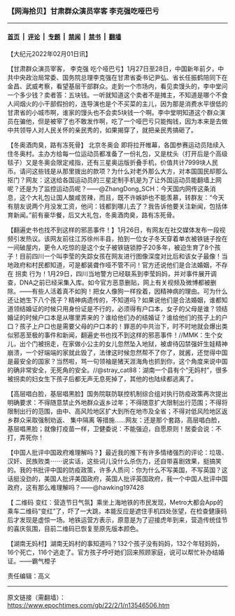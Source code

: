 ### 【网海拾贝】甘肃群众演员宰客 李克强吃哑巴亏

---

#### [首页](../../../..?n13546506) &nbsp;|&nbsp; [评论](../../../../../epoch-comment?n13546506) &nbsp;|&nbsp; [专题](../../../../../epoch-special?n13546506) &nbsp;|&nbsp; [禁闻](../../../../../epoch-news?n13546506) &nbsp;|&nbsp; [禁书](../../../../../books?n13546506) &nbsp;|&nbsp; [翻墙](https://github.com/gfw-breaker/nogfw/blob/master/README.md?n13546506)


<div class="post_content" id="artbody" itemprop="articleBody">
 <!-- article content begin -->
 <p>
  【大纪元2022年02月01日讯】
 </p>
 <p>
  【甘肃群众演员宰客，
  <ok href="https://www.epochtimes.com/gb/tag/%E6%9D%8E%E5%85%8B%E5%BC%BA.html">
   李克强
  </ok>
  吃个哑巴亏】1月27日至28日，中国新年前夕，中共中央政治局常委、国务院总理李克强在甘肃省委书记尹弘、省长任振鹤陪同下在金昌、武威考察，看望基层干部群众。走到一个市场内，看见卖馒头的，李中堂问一个多少钱？卖者答：五块钱。一听就知道这个卖者不是摊主，不知道是哪个不食人间烟火的小干部假扮的，连导演也是个不买菜的主儿，因为那是消费水平很低的甘肃省的小城市啊，谁家的馒头也不会卖5块钱一个啊。李中堂明知道这个群众演员在骗他，但是被宰了也不敢发作啊，吃了一个哑巴亏只能掏钱，因为本来是去做中共领导人对人民关怀的亲民秀的，如果揭穿了，就把亲民秀搞砸了。
 </p>
 <p>
  【冬奥酒肉臭，路有冻死骨】
  <ok href="https://www.epochtimes.com/gb/tag/%E5%8C%97%E4%BA%AC%E5%86%AC%E5%A5%A5%E4%BC%9A.html">
   北京冬奥会
  </ok>
  即将拉开帷幕，各国参赛运动员陆续入住冬奥村。主办方给每一位运动员都准备了一份礼包，又是枕头（打开后是个高级毯子）又是冬奥会限定戒指，还有三星奥运版折叠手机，价值共计7999块人民币。请问这些钱是从那里拨出的款项？为什么对老外那么大方，对本国国民却那么抠门？网友：这送给各国运动员的三星定制手机是为了让外国运动员能翻墙上网呢？还是为了监控运动员呢？——@ZhangDong_SCH：今天国内网传这条消息，这个大礼包让国人酸咸苦辣，而且，既不许嫉妒也不能羡慕，转群友：“今天有朋友说两个月没发工资，他问：钱都到哪儿去了？我告诉他要关注新闻，包括体育新闻。”前有豪华餐，后又大礼包，冬奥酒肉臭，路有冻死骨。
 </p>
 <p>
  【翻遍史书也找不到这样的邪恶事件！】1月26日，有网友在社交媒体发布一段视频引发热议。该网友前往江苏徐州丰县，拍到一位女子冬天穿着单衣被铁链子拴在一间破屋内，更令人吃惊的是这个女子被铁链锁脖子20多年，被迫生育了8个孩子！目前四川一个叫李莹的失踪女孩在网友进行图像深度对比后和该女子最像！当地政府和村民都知道，可是都装聋作哑不管不问！官方还说他们是合法婚姻，不存在
  <ok href="https://www.epochtimes.com/gb/tag/%E6%8B%90%E5%8D%96.html">
   拐卖
  </ok>
  行为！1月29日，四川当地警方已经联系到李莹妈妈，并对事件展开调查，DNA之前已经采集入库。如今官方恶意删贴，网上有关视频及微博都被删除。——有些人活着真不如狗！把女人像狗一样拴着，因精神病的理由。可为什么还让她生下八个孩子？精神病遗传的，不知道吗？如果说他们是合法婚姻，谁都知道领结婚证的时候只用身份证是不行的，必须得有户口本，女子的父母是谁？领结婚证的时候户口本是从哪里弄来的？谁给他们办的结婚证？谁给他们的孩子上的户口？孩子上户口也是需要父母的户口本的！罪恶的中共治下，时不时地就会爆出类似邪恶至极的事件和新闻，翻遍史书也找不到这样的邪恶事件！//MMK：生个女儿，出个门被拐走，在家做小公主的女儿忽然坠入地狱，被虐待囚禁强奸生娃精神崩溃，一个好端端的家就此毁了，法律这时候忽然帮不了你了，就酱，还觉得中国是最安全的国家？当然啦，骂一句领袖是猪天涯海角也抓到你，这个角度来说中国的确非常安全，无死角的安全。//@stray_cat88：湖南一个县有个“无妈村”，很多被拐卖的妇女生下孩子后都无声无息死掉了，其他的也陆续都逃离了。
 </p>
 <p>
  【高层唱白脸，基层唱黑脸】国务院联防联控机制综合组对执行防疫政策再次提出明确要求：不得随意禁止外地群众返乡过年；不得随意扩大限制出行范围；不得将限制出行的范围，由中、高风险地区扩大到所在地市及全省；不得对低风险地区返乡群众采取强制劝返、
  <ok href="https://www.epochtimes.com/gb/tag/%E9%9B%86%E4%B8%AD%E9%9A%94%E7%A6%BB.html">
   集中隔离
  </ok>
  等措施……网友：还是那个套路，高层唱白脸，基层唱黑脸；就像打疫苗一样，卫健委说：不能强迫，自愿原则！居委会说：不打，弄死你！
 </p>
 <p>
  【中国人批评中国政府难理解吗？】最近我的推下有许多情绪强烈的评论：垃圾、汉奸、民族败类⋯⋯说实话，这些词儿没什么杀伤力，还自带喜剧效果，挺搞笑的。我的书批评中国的防疫政策，许多人质问：你为什么不写美国，不写英国？这话挺没劲的，美国人批评美国政府，英国人批评英国政府，我一个中国人批评中国政府，这有那么难理解吗？——@hawking197428
 </p>
 <p>
  【
  <ok href="https://www.epochtimes.com/gb/tag/%E4%BA%8C%E7%BB%B4%E7%A0%81.html">
   二维码
  </ok>
  变红：营造节日气氛】乘坐上海地铁的市民发现，Metro大都会App的乘车二维码“变红”了，吓了一大跳，本能反应是遮住手机四处张望，在检查健康码后才发现是虚惊一场。地铁运营方表示，原意是为了迎接虎年到来，营造传统佳节的喜庆氛围，目前二维码已恢复至原先版本颜色。
 </p>
 <p>
  【湖南无妈村】湖南无妈村的事知道吗？132个孩子没有妈妈，132个年轻妈妈，16个死亡，116个逃走了。官方孩子呼吁她们回来照顾家庭，说可以帮忙补办结婚证。——霸气橙子
 </p>
 <p>
  责任编辑：高义
 </p>
 <!-- article content end -->
 <div id="below_article_ad">
 </div>
</div>


---

原文链接（需翻墙）：https://www.epochtimes.com/gb/22/2/1/n13546506.htm
